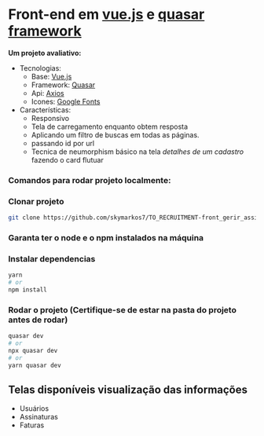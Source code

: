 # Front-end em [vue.js](https://vuejs.org/) e [quasar framework](https://quasar.dev/)

**Um projeto avaliativo:**
  - Tecnologias:
    - Base: [Vue.js](https://vuejs.org/)
    - Framework: [Quasar](https://quasar.dev/)
    - Api: [Axios](https://axios-http.com/ptbr/)
    - Icones: [Google Fonts](https://fonts.google.com/icons)
  - Características:
    - Responsivo
    - Tela de carregamento enquanto obtem resposta
    - Aplicando um filtro de buscas em todas as páginas.
    - passando id por url
    - Tecnica de neumorphism básico na tela *detalhes de um cadastro* fazendo o card flutuar

### **Comandos para rodar projeto localmente:**

### Clonar projeto
```bash
git clone https://github.com/skymarkos7/TO_RECRUITMENT-front_gerir_assinaturas-.git
```
### Garanta ter o node e o npm instalados na máquina

### Instalar dependencias
```bash
yarn
# or
npm install
```

### Rodar o projeto (Certifique-se de estar na pasta do projeto antes de rodar)
```bash
quasar dev
# or
npx quasar dev
# or
yarn quasar dev
```


## Telas disponíveis visualização das informações
  - Usuários
  - Assinaturas
  - Faturas


